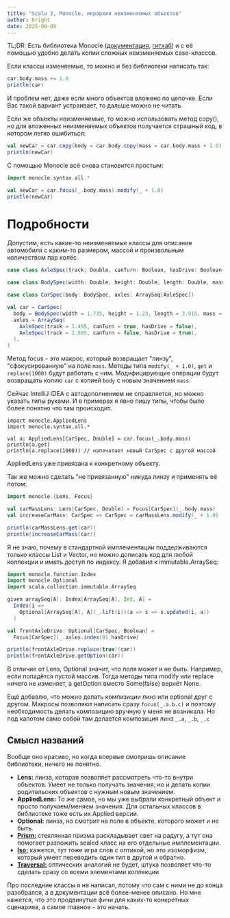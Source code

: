 ```yaml
---
title: "Scala 3, Monocle, иерархия неизменяемых объектов"
author: Kright
date: 2025-08-09
---
```


TL;DR: Есть библиотека Monocle ([документация](https://www.optics.dev/Monocle/docs/optics), [гитхаб](https://github.com/optics-dev/Monocle)) и c её помощью удобно делать копии сложных неизменяемых case-классов.

Если классы изменяемые, то можно и без библиотеки написать так:
```Scala
car.body.mass += 1.0
println(car)
```
И проблем нет, даже если много объектов вложено по цепочке.
Если Вас такой вариант устраивает, то дальше можно не читать.

Если же объекты неизменяемые, то можно использовать метод copy(), но для вложенных неизменяемых объектов получается страшный код, в котором легко ошибиться:
```Scala
val newCar = car.copy(body = car.body.copy(mass = car.body.mass + 1.0))
println(newCar)
```

С помощью Monocle всё снова становится простым:
```Scala
import monocle.syntax.all.*

val newCar = car.focus(_.body.mass).modify(_ + 1.0)
println(newCar)
```

# Подробности

Допустим, есть какие-то неизменяемые классы для описания автомобиля с каким-то размером, массой и произвольным количеством пар колёс.

```Scala
case class AxleSpec(track: Double, canTurn: Boolean, hasDrive: Boolean)

case class BodySpec(width: Double, height: Double, length: Double, mass: Double)

case class CarSpec(body: BodySpec, axles: ArraySeq[AxleSpec])

val car = CarSpec(
  body = BodySpec(width = 1.735, height = 1.23, length = 3.915, mass = 1030),
  axles = ArraySeq(
    AxleSpec(track = 1.495, canTurn = true, hasDrive = false),
    AxleSpec(track = 1.505, canTurn = false, hasDrive = true),
  ),
)
```

Метод focus - это макрос, который возвращает "линзу", "сфокусированную" на поле `mass`. Методы типа `modify(_ + 1.0)`, `get` и `replace(1000)` будут работать с ним.
Модифицирующие операции будут возвращать копию `car` с копией `body` с новым значением `mass`.

Сейчас IntelliJ IDEA с автодополнением не справляется, но можно указать типы руками. И в примерах я явно пишу типы, чтобы было более понятно что там происходит.

```
import monocle.AppliedLens
import monocle.syntax.all.*

val a: AppliedLens[CarSpec, Double] = car.focus(_.body.mass)
println(a.get)
println(a.replace(1000)) // напечатает новый CarSpec с другой массой
```

AppliedLens уже привязана к конкретному объекту.

Так же можно сделать "не привязанную" никуда линзу и применять её потом:

```Scala
import monocle.{Lens, Focus}

val carMassLens: Lens[CarSpec, Double] = Focus[CarSpec](_.body.mass)
val increaseCarMass: CarSpec => CarSpec = carMassLens.modify(_ + 1.0)

println(carMassLens.get(car))
println(increaseCarMass(car))
```

Я не знаю, почему в стандартной имплементации поддерживаются только классы List и Vector, но можно дописать код для любой коллекции и иметь доступ по индексу. Я добавил к immutable.ArraySeq:

```Scala
import monocle.function.Index
import monocle.Optional
import scala.collection.immutable.ArraySeq

given arraySeq[A]: Index[ArraySeq[A], Int, A] =
  Index(i =>
    Optional[ArraySeq[A], A](_.lift(i))(a => s => s.updated(i, a))
  )

val frontAxleDrive: Optional[CarSpec, Boolean] =
  Focus[CarSpec](_.axles.index(0).hasDrive)

println(frontAxleDrive.replace(true)(car))
println(frontAxleDrive.getOption(car))
```

В отличие от Lens, Optional значит, что поля может и не быть. Например, если попадётся пустой массив. Тогда методы типа modify или replace ничего не изменяет, а getOption вместо Some(false) вернёт None.

Ещё добавлю, что можно делать компизиции линз или optional друг с другом. Макросы позволяют написать сразу `focus(_.a.b.c)` и поэтому необходимость делать композицию вручную у меня не возникала. Но под капотом само собой там делается композиция линз `_.a`, `_.b`, `_.c`


## Смысл названий

Вообще оно красиво, но когда впервые смотришь описание библиотеки, ничего не понятно.

* **Lens:** линза, которая позволяет рассмотреть что-то внутри объектов. Умеет не только получать значения, но и делать копии родительских объектов с нужным новым значением.
* **AppliedLens:** То же самое, но мы уже выбрали конкретный объект и просто получаем/меняем значения. Для остальных классов в библиотеке тоже есть их Applied версии.
* **Optional:** линза, но смотрит на поле в объекте, которого может и не быть.
* [**Prism:**](https://www.optics.dev/Monocle/docs/optics/prism) стеклянная призма раскладывает свет на радугу, а тут она помогает разложить sealed класс на его отдельные имплементации.
* [**Iso:**](https://www.optics.dev/Monocle/docs/optics/iso) кажется, тут тоже игра слов с оптикой, но это изоморфизм, который умеет переводить один тип в другой и обратно.
* [**Traversal:**](https://www.optics.dev/Monocle/docs/optics/traversal) оптических аналогий не будет, штука позволяет что-то сделать сразу со всеми элементами коллекции

Про последние классы я не написал, потому что сам с ними не до конца разобрался, а в документации всё более-менее описано. Но мне кажется, что это продвинутые фичи для каких-то конкретных сценариев, а самое главное - это начать.












